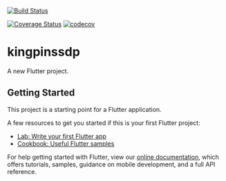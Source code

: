 [![Build Status](https://app.travis-ci.com/KINGPINS-WITS/kingpinssdp.svg?branch=master)](https://app.travis-ci.com/KINGPINS-WITS/kingpinssdp)


[![Coverage Status](https://coveralls.io/repos/github/KINGPINS-WITS/kingpinssdp/badge.svg)](https://coveralls.io/github/KINGPINS-WITS/kingpinssdp)
[![codecov](https://codecov.io/gh/KINGPINS-WITS/kingpinssdp/branch/master/graph/badge.svg?token=TMbO73GtTs)](https://codecov.io/gh/KINGPINS-WITS/kingpinssdp)

# kingpinssdp

A new Flutter project.

## Getting Started

This project is a starting point for a Flutter application.

A few resources to get you started if this is your first Flutter project:

- [Lab: Write your first Flutter app](https://flutter.dev/docs/get-started/codelab)
- [Cookbook: Useful Flutter samples](https://flutter.dev/docs/cookbook)

For help getting started with Flutter, view our
[online documentation](https://flutter.dev/docs), which offers tutorials,
samples, guidance on mobile development, and a full API reference.
